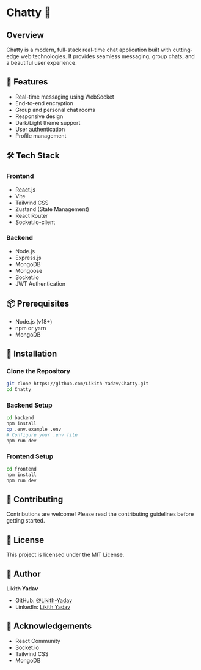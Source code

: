 # Chatty 💬

## Overview
Chatty is a modern, full-stack real-time chat application built with cutting-edge web technologies. It provides seamless messaging, group chats, and a beautiful user experience.

## 🚀 Features
- Real-time messaging using WebSocket
- End-to-end encryption
- Group and personal chat rooms
- Responsive design
- Dark/Light theme support
- User authentication
- Profile management

## 🛠 Tech Stack
### Frontend
- React.js
- Vite
- Tailwind CSS
- Zustand (State Management)
- React Router
- Socket.io-client

### Backend
- Node.js
- Express.js
- MongoDB
- Mongoose
- Socket.io
- JWT Authentication

## 📦 Prerequisites
- Node.js (v18+)
- npm or yarn
- MongoDB

## 🔧 Installation

### Clone the Repository
```bash
git clone https://github.com/Likith-Yadav/Chatty.git
cd Chatty
```

### Backend Setup
```bash
cd backend
npm install
cp .env.example .env
# Configure your .env file
npm run dev
```

### Frontend Setup
```bash
cd frontend
npm install
npm run dev
```

## 🌟 Contributing
Contributions are welcome! Please read the contributing guidelines before getting started.

## 📄 License
This project is licensed under the MIT License.

## 👤 Author
**Likith Yadav**
- GitHub: [@Likith-Yadav](https://github.com/Likith-Yadav)
- LinkedIn: [Likith Yadav](https://www.linkedin.com/in/likith-yadav)

## 🎉 Acknowledgements
- React Community
- Socket.io
- Tailwind CSS
- MongoDB
